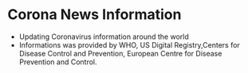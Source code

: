 # Corona News Information

- Updating Coronavirus information around the world
- Informations was provided by WHO,  US Digital Registry,Centers for Disease Control and Prevention,
  European Centre for Disease Prevention and Control.
